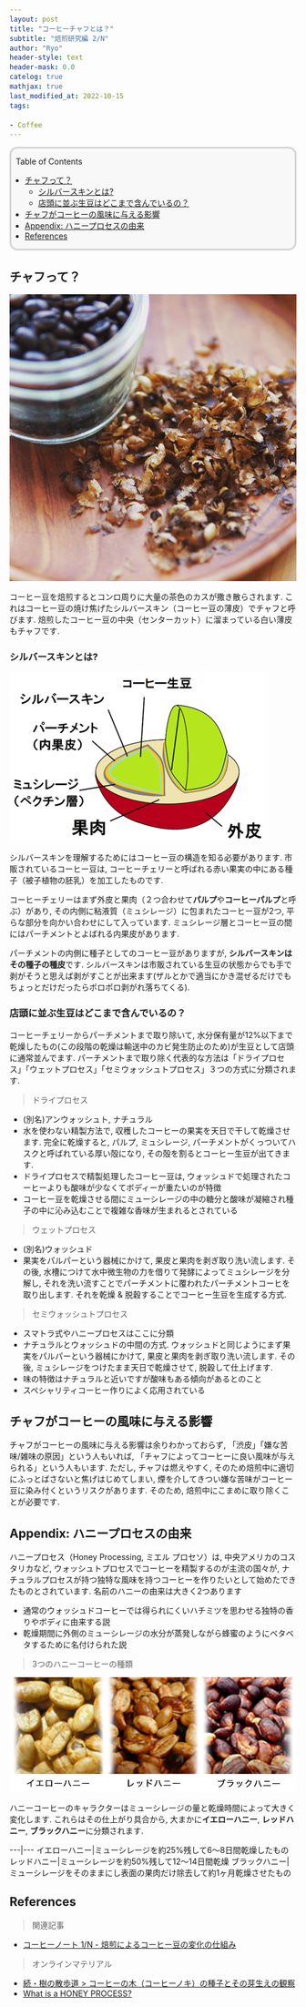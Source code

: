 ```yaml
---
layout: post
title: "コーヒーチャフとは？"
subtitle: "焙煎研究編 2/N"
author: "Ryo"
header-style: text
header-mask: 0.0
catelog: true
mathjax: true
last_modified_at: 2022-10-15
tags:

- Coffee
---
```


<div style='border-radius: 1em; border-style:solid; border-color:#D3D3D3; background-color:#F8F8F8'>
<p class="h4">&nbsp;&nbsp;Table of Contents</p>
<!-- START doctoc generated TOC please keep comment here to allow auto update -->
<!-- DON'T EDIT THIS SECTION, INSTEAD RE-RUN doctoc TO UPDATE -->

- [チャフって？](#%E3%83%81%E3%83%A3%E3%83%95%E3%81%A3%E3%81%A6)
  - [シルバースキンとは?](#%E3%82%B7%E3%83%AB%E3%83%90%E3%83%BC%E3%82%B9%E3%82%AD%E3%83%B3%E3%81%A8%E3%81%AF)
  - [店頭に並ぶ生豆はどこまで含んでいるの？](#%E5%BA%97%E9%A0%AD%E3%81%AB%E4%B8%A6%E3%81%B6%E7%94%9F%E8%B1%86%E3%81%AF%E3%81%A9%E3%81%93%E3%81%BE%E3%81%A7%E5%90%AB%E3%82%93%E3%81%A7%E3%81%84%E3%82%8B%E3%81%AE)
- [チャフがコーヒーの風味に与える影響](#%E3%83%81%E3%83%A3%E3%83%95%E3%81%8C%E3%82%B3%E3%83%BC%E3%83%92%E3%83%BC%E3%81%AE%E9%A2%A8%E5%91%B3%E3%81%AB%E4%B8%8E%E3%81%88%E3%82%8B%E5%BD%B1%E9%9F%BF)
- [Appendix: ハニープロセスの由来](#appendix-%E3%83%8F%E3%83%8B%E3%83%BC%E3%83%97%E3%83%AD%E3%82%BB%E3%82%B9%E3%81%AE%E7%94%B1%E6%9D%A5)
- [References](#references)

<!-- END doctoc generated TOC please keep comment here to allow auto update -->

</div>

## チャフって？

<img src="https://github.com/ryonakimageserver/omorikaizuka/blob/master/%E3%83%96%E3%83%AD%E3%82%B0%E7%94%A8/Coffee/2022-10-15-coffee_chaff.jpg?raw=true">

コーヒー豆を焙煎するとコンロ周りに大量の茶色のカスが撒き散らされます. これはコーヒー豆の焼け焦げたシルバースキン（コーヒー豆の薄皮）でチャフと呼びます.
焙煎したコーヒー豆の中央（センターカット）に溜まっている白い薄皮もチャフです.

### シルバースキンとは?

<img src="https://github.com/ryonakimageserver/omorikaizuka/blob/master/%E3%83%96%E3%83%AD%E3%82%B0%E7%94%A8/Coffee/20221015-coffee-bean-structure.png?raw=true">

シルバースキンを理解するためにはコーヒー豆の構造を知る必要があります.
市販されているコーヒー豆は, コーヒーチェリーと呼ばれる赤い果実の中にある種子（被子植物の胚乳）を加工したものです.

コーヒーチェリーはまず外皮と果肉（２つ合わせて**パルプ**や**コーヒーパルプ**と呼ぶ）があり, その内側に粘液質（ミュシレージ）に包まれたコーヒー豆が2つ, 
平らな部分を向かい合わせにして入っています. ミュシレージ層とコーヒー豆の間にはパーチメントとよばれる内果皮があります. 

パーチメントの内側に種子としてのコーヒー豆がありますが, **シルバースキンはその種子の種皮**です.
シルバースキンは市販されている生豆の状態からでも手で剥がそうと思えば剥がすことが出来ます(ザルとかで適当にかき混ぜるだけでもちょっとだけだったらポロポロ剥がれ落ちてくる).

### 店頭に並ぶ生豆はどこまで含んでいるの？

コーヒーチェリーからパーチメントまで取り除いて, 水分保有量が12%以下まで乾燥したもの(この段階の乾燥は輸送中のカビ発生防止のため)が生豆として店頭に通常並んでます.
パーチメントまで取り除く代表的な方法は「ドライプロセス」「ウェットプロセス」「セミウォッシュトプロセス」３つの方式に分類されます.


> ドライプロセス

- (別名)アンウォッシュト, ナチュラル
- 水を使わない精製方法で, 収穫したコーヒーの果実を天日で干して乾燥させます. 完全に乾燥すると, パルプ, ミュシレージ, パーチメントがくっついてハスクと呼ばれている厚い殻になり, その殻を割るとコーヒー生豆が出てきます.
- ドライプロセスで精製処理したコーヒー豆は, ウォッシュドで処理されたコーヒーよりも酸味が少なくてボディーが重たいのが特徴
- コーヒー豆を乾燥させる間にミューシレージの中の糖分と酸味が凝縮され種子の中に沁み込むことで複雑な香味が生まれるとされている

> ウェットプロセス

- (別名)ウォッシュド
- 果実をパルパーという器械にかけて, 果皮と果肉を剥ぎ取り洗い流します. その後, 水槽につけて水中微生物の力を借りて発酵によってミュシレージを分解し, それを洗い流すことでパーチメントに覆われたパーチメントコーヒを取り出します. それを乾燥 & 脱穀することでコーヒー生豆を生成する方式.

> セミウォッシュトプロセス

- スマトラ式やハニープロセスはここに分類
- ナチュラルとウォッシュドの中間の方式. ウォッシュドと同じようにまず果実をパルパーという器械にかけて, 果皮と果肉を剥ぎ取り洗い流します. その後, ミュシレージをつけたまま天日で乾燥させて, 脱穀して仕上げます. 
- 味の特徴はナチュラルと近いですが酸味もある傾向があるとのこと
- スペシャリティコーヒー作りによく応用されている

## チャフがコーヒーの風味に与える影響

チャフがコーヒーの風味に与える影響は余りわかっておらず, 「渋皮」「嫌な苦味/雑味の原因」という人もいれば, 「チャフによってコーヒーに良い風味が与えられる」という人もいます.
ただし, チャフは燃えやすく, そのため焙煎中に適切にふっとばさないと焦げはじめてしまい, 煙を介してきつい嫌な苦味がコーヒー豆に染み付くというリスクがあります. 
そのため, 焙煎中にこまめに取り除くことが必要です.


## Appendix: ハニープロセスの由来

ハニープロセス（Honey Processing, ミエル プロセソ）は, 中央アメリカのコスタリカなど, ウォッシュトプロセスでコーヒーを精製するのが主流の国々が, ナチュラルプロセスが持つ独特な風味を持つコーヒーを作りたいとして始めたできたものとされています. 名前のハニーの由来は大きく2つあります

- 通常のウォッシュドコーヒーでは得られにくいハチミツを思わせる独特の香りやボディに由来する説
- 乾燥期間に外側のミューシレージの水分が蒸発しながら蜂蜜のようにベタベタするために名付けられた説

> 3つのハニーコーヒーの種類

<img src="https://github.com/ryonakimageserver/omorikaizuka/blob/master/%E3%83%96%E3%83%AD%E3%82%B0%E7%94%A8/20221015/20221015_honey_coffee.jpg?raw=true">


ハニーコーヒーのキャラクターはミューシレージの量と乾燥時間によって大きく変化します. これらはその仕上がり具合から, 
大まかに**イエローハニー**, **レッドハニー**, **ブラックハニー**に分類されます.

---|---
イエローハニー|ミューシレージを約25%残して6～8日間乾燥したもの
レッドハニー|ミューシレージを約50%残して12～14日間乾燥
ブラックハニー|ミューシレージをそのままにし表面の果肉だけ除去して約1ヶ月乾燥させたもの



## References

> 関連記事

- [コーヒーノート 1/N - 焙煎によるコーヒー豆の変化の仕組み](https://ryonakagami.github.io/2022/10/13/Coffee-science-part1/)

> オンラインマテリアル

- [続・樹の散歩道 > コーヒーの木（コーヒーノキ）の種子とその芽生えの観察](https://kinomemocho.com/sanpo_coffee_beans.html)
- [What is a HONEY PROCESS?](https://www.hirocoffee.jp/?mode=f3)